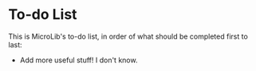 # To-do List
This is MicroLib's to-do list, in order of what should be completed first to last:
* Add more useful stuff! I don't know.